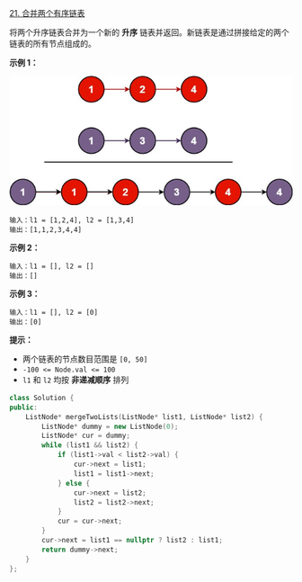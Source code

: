 [21. 合并两个有序链表](https://leetcode-cn.com/problems/merge-two-sorted-lists/)

将两个升序链表合并为一个新的 **升序** 链表并返回。新链表是通过拼接给定的两个链表的所有节点组成的。

**示例 1：**

![img](../../img/merge_ex1.jpg)

```
输入：l1 = [1,2,4], l2 = [1,3,4]
输出：[1,1,2,3,4,4]
```

**示例 2：**

```
输入：l1 = [], l2 = []
输出：[]
```

**示例 3：**

```
输入：l1 = [], l2 = [0]
输出：[0]
```

**提示：**

- 两个链表的节点数目范围是 `[0, 50]`
- `-100 <= Node.val <= 100`
- `l1` 和 `l2` 均按 **非递减顺序** 排列

```cpp
class Solution {
public:
    ListNode* mergeTwoLists(ListNode* list1, ListNode* list2) {
        ListNode* dummy = new ListNode(0);
        ListNode* cur = dummy;
        while (list1 && list2) {
            if (list1->val < list2->val) {
                cur->next = list1;
                list1 = list1->next;
            } else {
                cur->next = list2;
                list2 = list2->next;
            }
            cur = cur->next;
        }
        cur->next = list1 == nullptr ? list2 : list1;
        return dummy->next;
    }
};
```


